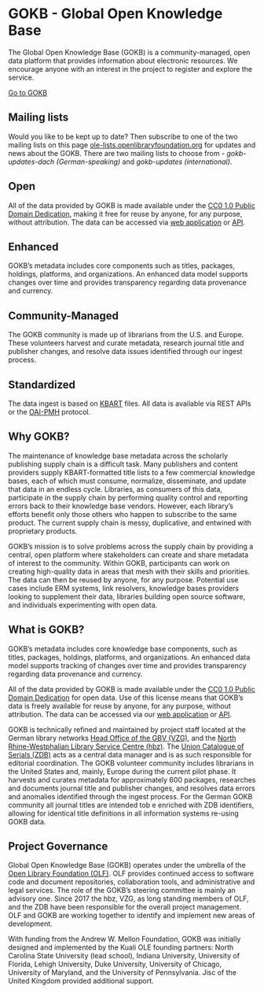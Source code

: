# GOKB - Global Open Knowledge Base

The Global Open Knowledge Base (GOKB) is a community-managed, open data platform that provides 
information about electronic resources. We encourage anyone with an interest in the project 
to register and explore the service. 

[Go to GOKB](https://gokb.org/gokb-ui/ "GOKb")

## Mailing lists

Would you like to be kept up to date? Then subscribe to one of the two mailing lists on this page [ole-lists.openlibraryfoundation.org](https://ole-lists.openlibraryfoundation.org/) for updates and news about the GOKB. There are two mailing lists to choose from - _gokb-updates-dach (German-speaking)_ and _gokb-updates (international)_.

## Open

All of the data provided by GOKB is made available under the 
[CC0 1.0 Public Domain Dedication](https://creativecommons.org/publicdomain/zero/1.0/ "CC0 1.0 Public Domain Dedication"), 
making it free for reuse by anyone, for any purpose, without attribution. 
The data can be accessed via [web application](http://gokb.org/gokb/ "web application") or [API](https://github.com/openlibraryenvironment/gokb/wiki/API "API").

## Enhanced

GOKB’s metadata includes core components such as titles, packages, 
holdings, platforms, and organizations. An enhanced data model supports 
changes over time and provides transparency regarding data provenance and currency.

## Community-Managed

The GOKB community is made up of librarians from the U.S. and Europe. These volunteers harvest and curate metadata, research journal title and publisher changes, and resolve data issues identified through our ingest process.

## Standardized

The data ingest is based on [KBART](https://www.niso.org/standards-committees/kbart "KBART") files. All data is available via REST APIs or the [OAI-PMH](https://www.openarchives.org/pmh/ "OAI-PMH") protocol.

## Why GOKB?

The maintenance of knowledge base metadata across the scholarly publishing supply chain is a difficult task. Many publishers and content providers supply KBART-formatted title lists to a few commercial knowledge bases, each of which must consume, normalize, disseminate, and update that data in an endless cycle. Libraries, as consumers of this data, participate in the supply chain by performing quality control and reporting errors back to their knowledge base vendors. However, each library’s efforts benefit only those others who happen to subscribe to the same product. The current supply chain is messy, duplicative, and entwined with proprietary products.

GOKB’s mission is to solve problems across the supply chain by providing a central, open platform where stakeholders can create and share metadata of interest to the community. Within GOKB, participants can work on creating high-quality data in areas that mesh with their skills and priorities. The data can then be reused by anyone, for any purpose. Potential use cases include ERM systems, link resolvers, knowledge bases providers looking to supplement their data, libraries building open source software, and individuals experimenting with open data.

## What is GOKB?

GOKB’s metadata includes core knowledge base components, such as titles, packages, holdings, platforms, and organizations. An enhanced data model supports tracking of changes over time and provides transparency regarding data provenance and currency.

All of the data provided by GOKB is made available under the [CC0 1.0 Public Domain Dedication](https://creativecommons.org/publicdomain/zero/1.0/ "CC0 1.0 Public Domain Dedication") for open data. Use of this license means that GOKB’s data is freely available for reuse by anyone, for any purpose, without attribution. The data can be accessed via our [web application](http://gokb.org/gokb/ "web application") or [API](https://github.com/openlibraryenvironment/gokb/wiki/API "API").

GOKB is technically refined and maintained by project staff located at the German library networks [Head Office of the GBV (VZG)](https://www.gbv.de/Verbundzentrale-en?set_language=en "Head Office of the GBV (VZG)"), and the [North Rhine-Westphalian Library Service Centre (hbz)](https://www.hbz-nrw.de/ "North Rhine-Westphalian Library Service Centre (hbz)"). The [Union Catalogue of Serials (ZDB)](https://zdb-katalog.de/imprint.xhtml#aboutus "Union Catalogue of Serials (ZDB)") acts as a central data manager and is as such responsible for editorial coordination.  The GOKB volunteer community includes librarians in the United States and, mainly, Europe during the current pilot phase. It harvests and curates metadata for approximately 600 packages, researches and documents journal title and publisher changes, and resolves data errors and anomalies identified through the ingest process. For the German GOKB community all journal titles are intended tob e enriched with ZDB identifiers, allowing for identical title definitions in all information systems re-using GOKB data.

## Project Governance

Global Open Knowledge Base (GOKB) operates under the umbrella of the [Open Library Foundation (OLF)](https://openlibraryfoundation.org/ "Open Library Foundation (OLF)"). OLF provides continued access to software code and document repositories, collaboration tools, and administrative and legal services. The role of the GOKB’s steering committee is mainly an advisory one. Since 2017 the hbz, VZG, as long standing members of OLF, and the ZDB have been responsible for the overall project management. OLF and GOKB are working together to identify and implement new areas of development.

With funding from the Andrew W. Mellon Foundation, GOKB was initially designed and implemented by the Kuali OLE founding partners: North Carolina State University (lead school), Indiana University, University of Florida, Lehigh University, Duke University, University of Chicago, University of Maryland, and the University of Pennsylvania. Jisc of the United Kingdom provided additional support.
